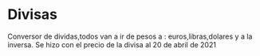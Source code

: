 # Divisas
Conversor de dividas,todos van a ir de pesos a : euros,libras,dolares y a la inversa.
Se hizo con el precio de la divisa al 20 de abril de 2021
